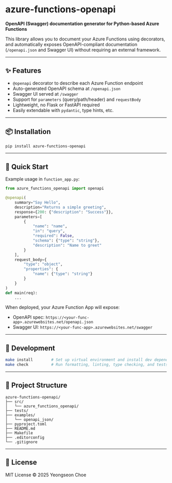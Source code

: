 # azure-functions-openapi

**OpenAPI (Swagger) documentation generator for Python-based Azure Functions**

This library allows you to document your Azure Functions using decorators, and automatically exposes OpenAPI-compliant documentation (`/openapi.json` and Swagger UI) without requiring an external framework.

---

## ✨ Features

- `@openapi` decorator to describe each Azure Function endpoint
- Auto-generated OpenAPI schema at `/openapi.json`
- Swagger UI served at `/swagger`
- Support for `parameters` (query/path/header) and `requestBody`
- Lightweight, no Flask or FastAPI required
- Easily extendable with `pydantic`, type hints, etc.

---

## 📦 Installation

```bash
pip install azure-functions-openapi
```

---

## 🚀 Quick Start

Example usage in `function_app.py`:

```python
from azure_functions_openapi import openapi

@openapi(
    summary="Say Hello",
    description="Returns a simple greeting",
    response={200: {"description": "Success"}},
    parameters=[
        {
            "name": "name",
            "in": "query",
            "required": False,
            "schema": {"type": "string"},
            "description": "Name to greet"
        }
    ],
    request_body={
        "type": "object",
        "properties": {
            "name": {"type": "string"}
        }
    }
)
def main(req):
    ...
```

When deployed, your Azure Function App will expose:

- OpenAPI spec: `https://<your-func-app>.azurewebsites.net/openapi.json`
- Swagger UI: `https://<your-func-app>.azurewebsites.net/swagger`

---

## 🧪 Development

```bash
make install        # Set up virtual environment and install dev dependencies
make check          # Run formatting, linting, type checking, and tests
```

---

## 📁 Project Structure

```
azure-functions-openapi/
├── src/
│   └── azure_functions_openapi/
├── tests/
├── examples/
│   └── openapi_json/
├── pyproject.toml
├── README.md
├── Makefile
├── .editorconfig
└── .gitignore
```

---

## 📄 License

MIT License © 2025 Yeongseon Choe
